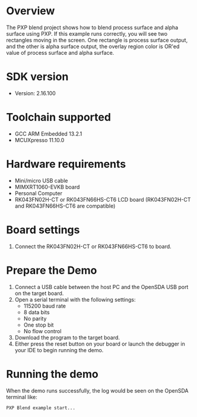 Overview
========
The PXP blend project shows how to blend process surface and alpha surface using
PXP. If this example runs correctly, you will see two rectangles moving in the
screen. One rectangle is process surface output, and the other is alpha surface
output, the overlay region color is OR'ed value of process surface and alpha surface.

SDK version
===========
- Version: 2.16.100

Toolchain supported
===================
- GCC ARM Embedded  13.2.1
- MCUXpresso  11.10.0

Hardware requirements
=====================
- Mini/micro USB cable
- MIMXRT1060-EVKB board
- Personal Computer
- RK043FN02H-CT or RK043FN66HS-CT6 LCD board
  (RK043FN02H-CT and RK043FN66HS-CT6 are compatible)

Board settings
==============
1. Connect the RK043FN02H-CT or RK043FN66HS-CT6 to board.

Prepare the Demo
================
1.  Connect a USB cable between the host PC and the OpenSDA USB port on the target board. 
2.  Open a serial terminal with the following settings:
    - 115200 baud rate
    - 8 data bits
    - No parity
    - One stop bit
    - No flow control
3.  Download the program to the target board.
4.  Either press the reset button on your board or launch the debugger in your IDE to begin running the demo.

Running the demo
================
When the demo runs successfully, the log would be seen on the OpenSDA terminal like:
~~~~~~~~~~~~~~~~~~~~~~~~~~~~~~~~~~~
PXP Blend example start...
